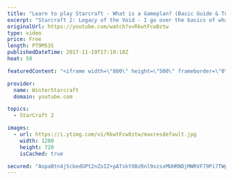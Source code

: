 ```yaml
---
title: "Learn to play Starcraft - What is a Gameplan? (Basic Guide & Tutorial)"
excerpt: "Starcraft 2: Legacy of the Void - I go over the basics of what a gameplan in starcraft 2 is and how to put one together.  Note this is not a guide on WHAT gameplan you should be using as each race!"
originalUrl: https://youtube.com/watch?v=RkwtFcw8ztw
type: video
price: Free
length: PT9M53S
publishedDateTime: 2017-11-19T17:10:18Z
heat: 50

featuredContent: "<iframe width=\"800\" height=\"500\" frameborder=\"0\" src=\"https://www.youtube.com/embed/RkwtFcw8ztw\" allow=\"accelerometer; autoplay; encrypted-media; gyroscope; picture-in-picture\" allowfullscreen></iframe>"

provider:
  name: WinterStarcraft
  domain: youtube.com

topics:
  - StarCraft 2

images:
  - url: https://i.ytimg.com/vi/RkwtFcw8ztw/maxresdefault.jpg
    width: 1280
    height: 720
    isCached: true

secured: "AopaBtn4j5cbedGPt2nZoIZ+pATskYXBzRnl9xzsxMUHRNDjMWRVF79Pi7TWpT2TLv+vPUeESTiYNlEH43JHA1KiKXlPlVT9LK2o0SpCGUO3sB9MM2SB1aI5cXhxcGrAkHFNRsrYRlHTuOMOhe1/NEpb70OjBxPTJTJ5hQCpLfLnPJJ055uD1nKo3+gfUfj9rK6RgmFCsaquitObrHUUKmHaPcqGj4vlOQR6ovtBZQIcYBCBEc6B3a5zbvLHpbPZrBKoB9ybAiHXjLTd3V6oc/ukPC3Waz5zCEo6MndkuuHmaUOSAwb2O+8gVFVJxV8h8Bxkqmtp2DVj6awHJKFKHMuSHgql4X2+FkHlDNrOTW88Jp+03NCpgs+4jVW5mInMtVFEmEObvZnSPvOr+qGdHUEbzZhEJnzZC6eeT0mFasI=;ZG/uOkXNKSdRSgUkxwW1QA=="
---
```


